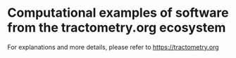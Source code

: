 # Computational examples of software from the tractometry.org ecosystem 

For explanations and more details, please refer to https://tractometry.org
